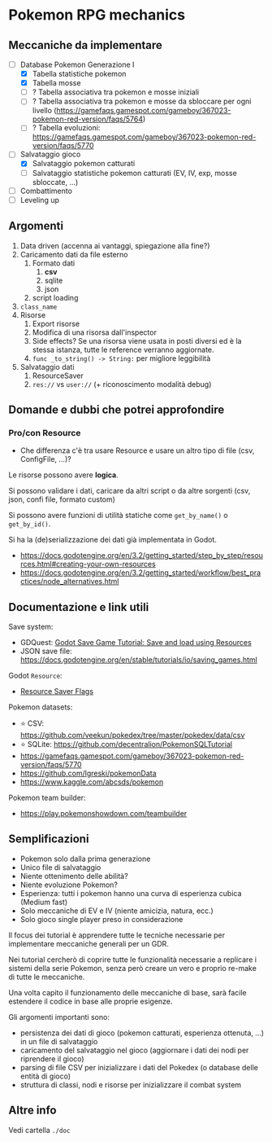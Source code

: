 # Pokemon RPG mechanics

## Meccaniche da implementare

- [ ] Database Pokemon Generazione I
  - [x] Tabella statistiche pokemon
  - [x] Tabella mosse
  - [ ] ? Tabella associativa tra pokemon e mosse iniziali
  - [ ] ? Tabella associativa tra pokemon e mosse da sbloccare per ogni livello (https://gamefaqs.gamespot.com/gameboy/367023-pokemon-red-version/faqs/5764)
  - [ ] ? Tabella evoluzioni: https://gamefaqs.gamespot.com/gameboy/367023-pokemon-red-version/faqs/5770
- [ ] Salvataggio gioco
  - [x] Salvataggio pokemon catturati
  - [ ] Salvataggio statistiche pokemon catturati (EV, IV, exp, mosse sbloccate, ...)
- [ ] Combattimento
- [ ] Leveling up

## Argomenti

1. Data driven (accenna ai vantaggi, spiegazione alla fine?)
2. Caricamento dati da file esterno
   1. Formato dati
      1. **csv**
      2. sqlite
      3. json
   2. script loading
3. `class_name`
4. Risorse
   1. Export risorse
   2. Modifica di una risorsa dall'inspector
   3. Side effects? Se una risorsa viene usata in posti diversi ed è la stessa
   istanza, tutte le reference verranno aggiornate.
   1. `func _to_string() -> String:` per migliore leggibilità
5. Salvataggio dati
   1. ResourceSaver
   2. `res://` vs `user://` (+ riconoscimento modalità debug)

## Domande e dubbi che potrei approfondire

### Pro/con Resource

- Che differenza c'è tra usare Resource e usare un altro tipo di file (csv,
  ConfigFile, ...)?

Le risorse possono avere **logica**.

Si possono validare i dati, caricare da altri script o da altre sorgenti (csv,
json, confi file, formato custom)

Si possono avere funzioni di utilità statiche come `get_by_name()` o
`get_by_id()`.

Si ha la (de)serializzazione dei dati già implementata in Godot.

- https://docs.godotengine.org/en/3.2/getting_started/step_by_step/resources.html#creating-your-own-resources
- https://docs.godotengine.org/en/3.2/getting_started/workflow/best_practices/node_alternatives.html

## Documentazione e link utili

Save system:

- GDQuest: [Godot Save Game Tutorial: Save and load using Resources](https://youtu.be/ML-hiNytIqE)
- JSON save file: https://docs.godotengine.org/en/stable/tutorials/io/saving_games.html

Godot `Resource`:

- [Resource Saver Flags](https://docs.godotengine.org/en/stable/classes/class_resourcesaver.html?#enumerations)

Pokemon datasets:

- ⭐️ CSV: https://github.com/veekun/pokedex/tree/master/pokedex/data/csv
- ⭐️ SQLite: https://github.com/decentralion/PokemonSQLTutorial
- https://gamefaqs.gamespot.com/gameboy/367023-pokemon-red-version/faqs/5770
- https://github.com/lgreski/pokemonData
- https://www.kaggle.com/abcsds/pokemon

Pokemon team builder:

- https://play.pokemonshowdown.com/teambuilder

## Semplificazioni


- Pokemon solo dalla prima generazione
- Unico file di salvataggio
- Niente ottenimento delle abilità?
- Niente evoluzione Pokemon?
- Esperienza: tutti i pokemon hanno una curva di esperienza cubica (Medium fast)
- Solo meccaniche di EV e IV (niente amicizia, natura, ecc.)
- Solo gioco single player preso in considerazione

Il focus dei tutorial è apprendere tutte le tecniche necessarie per implementare
meccaniche generali per un GDR.

Nei tutorial cercherò di coprire tutte le funzionalità necessarie a replicare
i sistemi della serie Pokemon, senza però creare un vero e proprio re-make di
tutte le meccaniche.

Una volta capito il funzionamento delle meccaniche di base, sarà facile
estendere il codice in base alle proprie esigenze.

Gli argomenti importanti sono:

- persistenza dei dati di gioco (pokemon catturati, esperienza ottenuta, ...) in
  un file di salvataggio
- caricamento del salvataggio nel gioco (aggiornare i dati dei nodi per
  riprendere il gioco)
- parsing di file CSV per inizializzare i dati del Pokedex (o database delle
  entità di gioco)
- struttura di classi, nodi e risorse per inizializzare il combat system

## Altre info

Vedi cartella `./doc`
